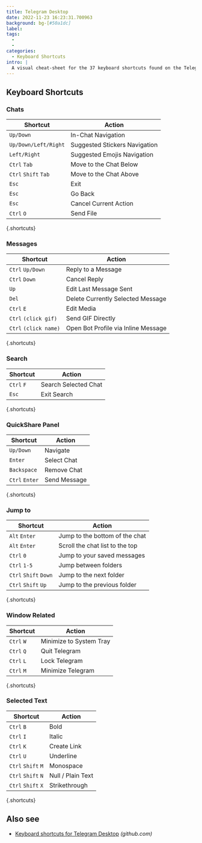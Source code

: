 ```yaml
---
title: Telegram Desktop
date: 2022-11-23 16:23:31.700963
background: bg-[#50a1dc]
label:
tags:
  -
  -
categories:
  - Keyboard Shortcuts
intro: |
  A visual cheat-sheet for the 37 keyboard shortcuts found on the Telegram Desktop app
---
```


## Keyboard Shortcuts

### Chats

| Shortcut             | Action                        |
| -------------------- | ----------------------------- |
| `Up/Down`            | In-Chat Navigation            |
| `Up/Down/Left/Right` | Suggested Stickers Navigation |
| `Left/Right`         | Suggested Emojis Navigation   |
| `Ctrl` `Tab`         | Move to the Chat Below        |
| `Ctrl` `Shift` `Tab` | Move to the Chat Above        |
| `Esc`                | Exit                          |
| `Esc`                | Go Back                       |
| `Esc`                | Cancel Current Action         |
| `Ctrl` `O`           | Send File                     |

{.shortcuts}

### Messages

| Shortcut              | Action                              |
| --------------------- | ----------------------------------- |
| `Ctrl` `Up/Down`      | Reply to a Message                  |
| `Ctrl` `Down`         | Cancel Reply                        |
| `Up`                  | Edit Last Message Sent              |
| `Del`                 | Delete Currently Selected Message   |
| `Ctrl` `E`            | Edit Media                          |
| `Ctrl` `(click gif)`  | Send GIF Directly                   |
| `Ctrl` `(click name)` | Open Bot Profile via Inline Message |

{.shortcuts}

### Search

| Shortcut   | Action               |
| ---------- | -------------------- |
| `Ctrl` `F` | Search Selected Chat |
| `Esc`      | Exit Search          |

{.shortcuts}

### QuickShare Panel

| Shortcut       | Action       |
| -------------- | ------------ |
| `Up/Down`      | Navigate     |
| `Enter`        | Select Chat  |
| `Backspace`    | Remove Chat  |
| `Ctrl` `Enter` | Send Message |

{.shortcuts}

### Jump to

| Shortcut              | Action                          |
| --------------------- | ------------------------------- |
| `Alt` `Enter`         | Jump to the bottom of the chat  |
| `Alt` `Enter`         | Scroll the chat list to the top |
| `Ctrl` `0`            | Jump to your saved messages     |
| `Ctrl` `1-5`          | Jump between folders            |
| `Ctrl` `Shift` `Down` | Jump to the next folder         |
| `Ctrl` `Shift` `Up`   | Jump to the previous folder     |

{.shortcuts}

### Window Related

| Shortcut   | Action                  |
| ---------- | ----------------------- |
| `Ctrl` `W` | Minimize to System Tray |
| `Ctrl` `Q` | Quit Telegram           |
| `Ctrl` `L` | Lock Telegram           |
| `Ctrl` `M` | Minimize Telegram       |

{.shortcuts}

### Selected Text

| Shortcut           | Action            |
| ------------------ | ----------------- |
| `Ctrl` `B`         | Bold              |
| `Ctrl` `I`         | Italic            |
| `Ctrl` `K`         | Create Link       |
| `Ctrl` `U`         | Underline         |
| `Ctrl` `Shift` `M` | Monospace         |
| `Ctrl` `Shift` `N` | Null / Plain Text |
| `Ctrl` `Shift` `X` | Strikethrough     |

{.shortcuts}

## Also see

- [Keyboard shortcuts for Telegram Desktop](https://github.com/telegramdesktop/tdesktop/wiki/Keyboard-Shortcuts)
  _(github.com)_
